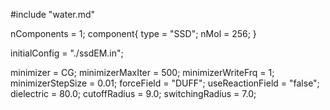 #include "water.md"

nComponents = 1;
component{
  type = "SSD";
  nMol = 256;
}

initialConfig = "./ssdEM.in";

minimizer = CG;
minimizerMaxIter = 500;
minimizerWriteFrq = 1;
minimizerStepSize = 0.01;
forceField = "DUFF";
useReactionField = "false";
dielectric = 80.0;
cutoffRadius = 9.0;
switchingRadius = 7.0;
